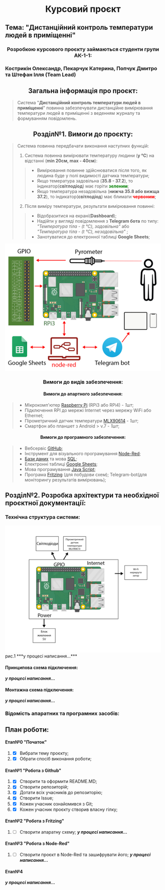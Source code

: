 # <center>**Курсовий проєкт**</center>
## Тема:  "Дистанційний контроль температури людей в приміщенні"

### <center> Розробкою курсового проєкту займаються студенти групи АК-1-1: </center>

### Кострикін Олександр, Пекарчук Катерина, Попчук Дмитро та Штефан Ілля (Team Lead) 

## <center>Загальна інформація  про проєкт:</center>
> Система "**Дистанційний контроль температури людей в приміщенні**" повинна забезпечувати дистанційне вимірювання температури людей в приміщенні з веденням журналу та формуванням повідомлень. 
>

 ## <center>Розділ№1. Вимоги до проєкту:</center>
> Система повинна передбачати виконання наступних функцій:
>
> 1. Система повинна вимірювати температуру людини (**у ℃**)  на відстанні (**min 20см, max - 40см**):
> > * Вимірювання  повинне здійснюватися після того, як людина буде у полі видимості датчика температури;
> > * Якщо темература задовільна (**35.8 - 37.2**), то індикатор(**світлодіод**) має горіти  <span style="color:green">**зеленим**</span>;
> > * Якщо температура незадовільна (**нижча 35.8 або вижща 37.2**), то індикатор(**світлодіод**) має блимати  <span style="color:red">**червоним**</span>;
> 
> 2. Після виміру температури, результати вимірювання повинні:
> > * Відобразитися на екрані(**Dashboard**);
> > * Надійти у вигляді повідомлення з **Telegram бота** по типу: *"Температура тіла - (t ℃), задовільна"*  або *"Температура тіла - (t ℃), незадовільна"* ;
> > * Занотуватися до електронної таблиці **Google Sheets**;
> 

<kbd>
  <img src="/img/project-sheme.jpg" />
</kbd>

### <center> Вимоги до видів забезпечення:</center>

#### <center>Вимоги до апартного забезпечення:</center>
> * Мікрокомп'ютер [Raspberry Pi](https://uk.wikipedia.org/wiki/Raspberry_Pi) (RPi3 або RPi4) - *1шт*;
> * Підключення RPI до мережі Internet через мережу WiFi або Ethernet;
> * Пірометричний датчик температури [MLX90614](https://arduino.ua/prod1431-modyl-beskontaktnogo-termmetra-mlx90614) - *1шт*;
> * Cмартфон або планшет з Android > v.7 - *1шт*;
> 

#### <center>Вимоги до програмного забезпечення:</center>
> * Вебсервіс [GitHub](https://github.com);
> *  Інструмент для візуального програмування [Node-Red](https://uk.wikipedia.org/wiki/Node-RED);
> *  [Бази даних](https://uk.wikipedia.org/wiki/База_даних) та мова [SQL](https://uk.wikipedia.org/wiki/SQL);
> *  Електронні таблиці [Google Sheets](https://www.google.com/sheets/about/);
> *  Мова програмування [Java Script](https://uk.wikipedia.org/wiki/JavaScript);
> *  Програма [Fritzing](https://uk.wikipedia.org/wiki/Fritzing) (для побудови схем);
>  Telegram-bot(для моніторингу результатів вимірювань);
>  

## Розділ№2. Розробка архітектури та необхідної проєктної документації:

### Технічна структура системи:
<kbd>
  <img src="/img/Technical structure of the system.jpg" />
</kbd>
рис.1
***у процесі написання...***

####  Принципова схема підключення:
***у процесі написання...***

####  Монтажна схема підключення:
***у процесі написання...***

### Відомість апаратних та програмних засобів:

## План роботи:
#### Етап№0 "Початок"
1.  - [x] Вибрати тему проєкту;
2.  - [x] Обрати спосіб виконання роботи;
      
#### Етап№1 "Робота з Github"
1. - [x] Створити та оформити README.MD;
2. - [x] Створити репозиторій;
2. - [x] Дотати всіх  учасників до репозиторію;
4. - [x] Створити Issue;
5. - [x] Кожен учасник ознайомився з Git;
6. - [x] Кожен учасник проєкту створив власну гілку;

#### Етап№2 "Робота з Fritzing"
1. - [ ]   Створити апаратну схему;
***у процесі написання...***

#### Етап№3 "Робота з Node-Red"
1. - [ ]  Створити проєкт в Node-Red та зашифрувати його;
***у процесі написання...***

#### Етап№4
***у процесі написання...***
